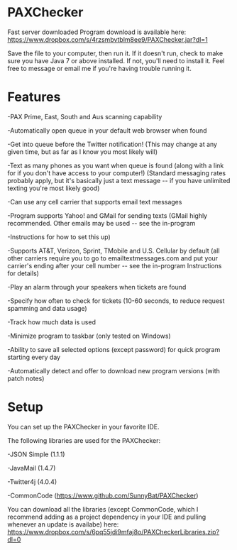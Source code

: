 PAXChecker
==========
Fast server downloaded 
Program download is available here: https://www.dropbox.com/s/4rzsmbvtblm8ee9/PAXChecker.jar?dl=1

Save the file to your computer, then run it. If it doesn't run, check to make sure you have Java 7 or above installed. If not, you'll need to install it. Feel free to message or email me if you're having trouble running it.

Features
==========

-PAX Prime, East, South and Aus scanning capability

-Automatically open queue in your default web browser when found

-Get into queue before the Twitter notification! (This may change at any given time, but as far as I know you most likely will)

-Text as many phones as you want when queue is found (along with a link for if you don't have access to your computer!) (Standard messaging rates probably apply, but it's basically just a text message -- if you have unlimited texting you're most likely good)

-Can use any cell carrier that supports email text messages

-Program supports Yahoo! and GMail for sending texts (GMail highly recommended. Other emails may be used -- see the in-program 

-Instructions for how to set this up)

-Supports AT&T, Verizon, Sprint, TMobile and U.S. Cellular by default (all other carriers require you to go to 
emailtextmessages.com and put your carrier's ending after your cell number -- see the in-program Instructions for details)

-Play an alarm through your speakers when tickets are found

-Specify how often to check for tickets (10-60 seconds, to reduce request spamming and data usage)

-Track how much data is used

-Minimize program to taskbar (only tested on Windows)

-Ability to save all selected options (except password) for quick program starting every day

-Automatically detect and offer to download new program versions (with patch notes)



Setup
==========

You can set up the PAXChecker in your favorite IDE.

The following libraries are used for the PAXChecker:

-JSON Simple (1.1.1)

-JavaMail (1.4.7)

-Twitter4j (4.0.4)

-CommonCode (https://www.github.com/SunnyBat/PAXChecker)

You can download all the libraries (except CommonCode, which I recommend adding as a project dependency in your IDE and pulling whenever an update is availabe) here: https://www.dropbox.com/s/6pq55jdi9mfaj8o/PAXCheckerLibraries.zip?dl=0
